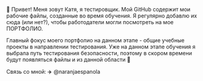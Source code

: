 👾 Привет! Меня зовут Катя, я тестировщик. 
Мой GitHub содержит мои рабочие файлы, созданные во время обучения. 
Я регулярно добавлю их сюда (или нет?), чтобы работодатели могли посмотреть на мое ПОРТФОЛИО.

Главный фокус моего портфолио на данном этапе - общие учебные проекты в направлении тестирования.
Уже на данном этапе обучения я выбрала путь тестирования безопасности, поэтому в скором времени будут появляться файлы и из данной области 👀

Связь со мной: 
✈️ @naranjaespanola
